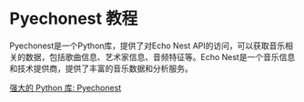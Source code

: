 # Pyechonest 教程

<show-structure depth="3"/>

Pyechonest是一个Python库，提供了对Echo Nest API的访问，可以获取音乐相关的数据，包括歌曲信息、艺术家信息、音频特征等。Echo Nest是一个音乐信息和技术提供商，提供了丰富的音乐数据和分析服务。

<seealso>
<category ref="ref_docs">
    <a href="https://mp.weixin.qq.com/s/Ur8PiWcay9BNtF6vQA3T7g">强大的 Python 库: Pyechonest</a>
</category>
<category ref="ref_github">
</category>
<category ref="ref_issues">
</category>
<category ref="ref_hf">
</category>
<category ref="ref_ms">
</category>
</seealso>

